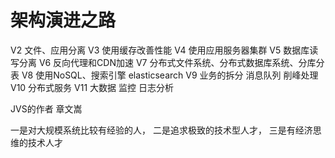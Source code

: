 # 架构演进之路

V2  文件、应用分离
V3  使用缓存改善性能
V4  使用应用服务器集群
V5  数据库读写分离
V6  反向代理和CDN加速
V7  分布式文件系统、分布式数据库系统、分库分表
V8  使用NoSQL、搜索引擎 elasticsearch
V9  业务的拆分 消息队列 削峰处理
V10 分布式服务
V11 大数据 监控 日志分析

JVS的作者 章文嵩

一是对大规模系统比较有经验的人，
二是追求极致的技术型人才，
三是有经济思维的技术人才
